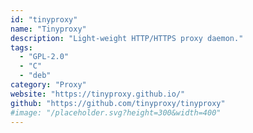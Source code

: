 ```yaml
---
id: "tinyproxy"
name: "Tinyproxy"
description: "Light-weight HTTP/HTTPS proxy daemon."
tags:
  - "GPL-2.0"
  - "C"
  - "deb"
category: "Proxy"
website: "https://tinyproxy.github.io/"
github: "https://github.com/tinyproxy/tinyproxy"
#image: "/placeholder.svg?height=300&width=400"
---
```


